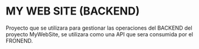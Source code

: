 # MY WEB SITE (BACKEND)
Proyecto que se utilizara para gestionar las operaciones del BACKEND del proyecto MyWebSite, se utilizara como una API que sera consumida por el FRONEND.
